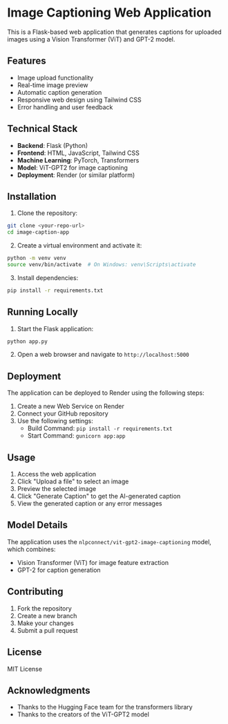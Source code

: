 # Image Captioning Web Application

This is a Flask-based web application that generates captions for uploaded images using a Vision Transformer (ViT) and GPT-2 model.

## Features

- Image upload functionality
- Real-time image preview
- Automatic caption generation
- Responsive web design using Tailwind CSS
- Error handling and user feedback

## Technical Stack

- **Backend**: Flask (Python)
- **Frontend**: HTML, JavaScript, Tailwind CSS
- **Machine Learning**: PyTorch, Transformers
- **Model**: ViT-GPT2 for image captioning
- **Deployment**: Render (or similar platform)

## Installation

1. Clone the repository:
```bash
git clone <your-repo-url>
cd image-caption-app
```

2. Create a virtual environment and activate it:
```bash
python -m venv venv
source venv/bin/activate  # On Windows: venv\Scripts\activate
```

3. Install dependencies:
```bash
pip install -r requirements.txt
```

## Running Locally

1. Start the Flask application:
```bash
python app.py
```

2. Open a web browser and navigate to `http://localhost:5000`

## Deployment

The application can be deployed to Render using the following steps:

1. Create a new Web Service on Render
2. Connect your GitHub repository
3. Use the following settings:
   - Build Command: `pip install -r requirements.txt`
   - Start Command: `gunicorn app:app`

## Usage

1. Access the web application
2. Click "Upload a file" to select an image
3. Preview the selected image
4. Click "Generate Caption" to get the AI-generated caption
5. View the generated caption or any error messages

## Model Details

The application uses the `nlpconnect/vit-gpt2-image-captioning` model, which combines:
- Vision Transformer (ViT) for image feature extraction
- GPT-2 for caption generation

## Contributing

1. Fork the repository
2. Create a new branch
3. Make your changes
4. Submit a pull request

## License

MIT License

## Acknowledgments

- Thanks to the Hugging Face team for the transformers library
- Thanks to the creators of the ViT-GPT2 model